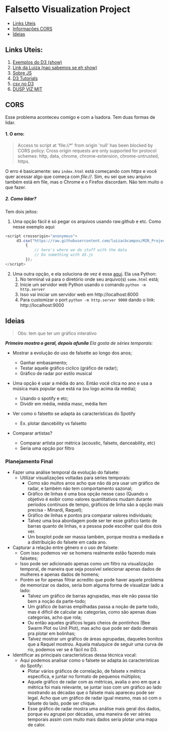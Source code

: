 # Falsetto Visualization Project

* [Links Uteis](#links-uteis)
* [Informações CORS](#cors)
* [Ideias](#ideias)

## Links Uteis:

1. [Exemplos do D3 (show)](https://github.com/richardadalton/d3examples)
1. [Link da Luiza (nao sabemos se eh show)](https://www.d3-graph-gallery.com/intro_d3js.html)
1. [Sobre JS](http://learnjsdata.com/getting_started.html)
1. [D3 Tutorials](https://github.com/d3/d3/wiki/Tutorials)
1. [csv no D3](https://charlesreid1.com/wiki/D3#Loading_Single_CSV_File)
1. [DUSP VIZ MIT](http://duspviz.mit.edu/d3-workshop/intro-to-d3/)

## CORS

Esse problema aconteceu comigo e com a Isadora. Tem duas formas de lidar. 

#### 1. O erro:
> Access to script at 'file://*' from origin 'null' has been blocked by CORS policy: Cross origin requests are only supported for protocol schemes: http, data, chrome, chrome-extension, chrome-untrusted, https.

O erro é basicamente: seu `index.html` está começando com *https* e você quer acessar algo que começa com *file://*. Sim, eu sei que seu arquivo também está em file, mas o Chrome e o Firefox discordam. Não tem muito o que fazer. 

##### 2. Como lidar?

Tem dois jeitos:
1. Uma opção fácil é só pegar os arquivos usando raw.github e etc. Como nesse exemplo aqui:
```javascript
<script crossorigin="anonymous">
     d3.csv("https://raw.githubusercontent.com/luizacbcampos/MIR_Project/main/MIR/dataframe.csv", function(data)
         {
             // here's where we do stuff with the data
             // Do something with d3.js
         });
</script>
```
2. Uma outra opção, e ela soluciona de vez é essa [aqui](https://stackoverflow.com/a/21608670). Ela usa Python:
   1. No terminal vá para o diretório onde seu arquivo(s) `some.html` está;
   1. Inicie um servidor web Python usando o comando `python -m http.server`
   2. Isso vai iniciar um servidor web em http://localhost:8000
   3. Para customizar o port `python -m http.server 9000` dando o link: http://localhost:9000

## Ideias
> Obs: tem que ter um gráfico interativo

_**Primeiro mostra o geral, depois afunila**_ 
_Ela gosta de séries temporais:_

 - Mostrar a evolução do uso de falsette ao longo dos anos;
    - Ganhar embasamento;
    - Testar aquele gráfico ciclico (gráfico de radar);
    - Gráfico de radar por estilo musical

 - Uma opção é usar a média do ano. Então você clica no ano e usa a música mais popular que está na (ou logo acima da média);
    - Usando o spotify e etc; 
    - Dividir em média, média masc, média fem
- Ver como o falsetto se adapta às características do Spotify
    - Ex. plotar dancebility vs falsetto

- Comparar artistas? 
    - Comparar artista por métrica (acoustic, falseto, danceability, etc)
    - Seria uma opção por filtro
    
### Planejamento Final

- Fazer uma análise temporal da evolução do falsete:
     - Utilizar visualizações voltadas para séries temporais:
          - Como são muitos anos acho que não dá pra usar um gráfico de radar, e também não tem comportamento sazonal;
          - Gráfico de linhas é uma boa opção nesse caso (Quando o objetivo é exibir como valores quantitativos mudam durante períodos contínuos de tempo, gráficos de linha são a opção mais precisa - Minardi, Raquel);
          - Gráfico de linhas e pontos pra comparar valores individuais;
          - Talvez uma boa abordagem pode ser ter esse gráfico tanto de barras quanto de linhas, e a pessoa pode escolher qual dos dois ver.
          - Um boxplot pode ser massa também, porque mostra a mediada e a distribuição do falsete em cada ano.
 - Capturar a relação entre gênero e o uso de falsete:
     - Com isso podemos ver se homens realmente estão fazendo mais falsetes;
     - Isso pode ser adicionado apenas como um filtro na visualização temporal, de maneira que seja possível selecionar apenas dados de mulheres e apenas dados de homens;
     - Porém se for apenas filtrar acredito que pode haver aquele problema de memorizar os dados, seria bom alguma forma de visualizar lado a lado:
          - Talvez um gráfico de barras agrupadas, mas ele não passa tão bem a noção da parte-todo;
          - Um gráfico de barras empilhadas passa a noção de parte todo, mas é difícil de calcular as categorias, como são apenas duas categorias, acho que rola;
          - Ou então aqueles gráficos legais cheios de pontinhos (Bee Swarm Plot ou Unit Plot), mas acho que pode ser dado demais pra plotar em bolinhas;
          - Talvez mostrar um gráfico de áreas agrupadas, daqueles bonitos que a Raquel mostrou. Aquela maluquice de seguir uma curva de rio, podemos ver se é fácil no D3.
 - Identificar as principais características dessa técnica vocal:
     - Aqui podemos analisar como o falsete se adapta às características do Spotify:
          - Plotar vários gráficos de correlação, de falsete x métrica específica, e juntar no formato de pequenos múltiplos;
          - Aquele gráfico de radar com as métricas, avalia o ano em que a métrica foi mais relevante, se juntar isso com um gráfico ao lado mostrando as décadas que o falsete mais apareceu pode ser legal. Acho que um gráfico de radar igual mesmo, mas só com o falsete do lado, pode ser chique.
          - Esse gráfico de radar mostra uma análise mais geral dos dados, porque eu agrupei por décadas, uma maneira de ver séries temporais assim com muito mais dados seria plotar uma mapa de calor.
